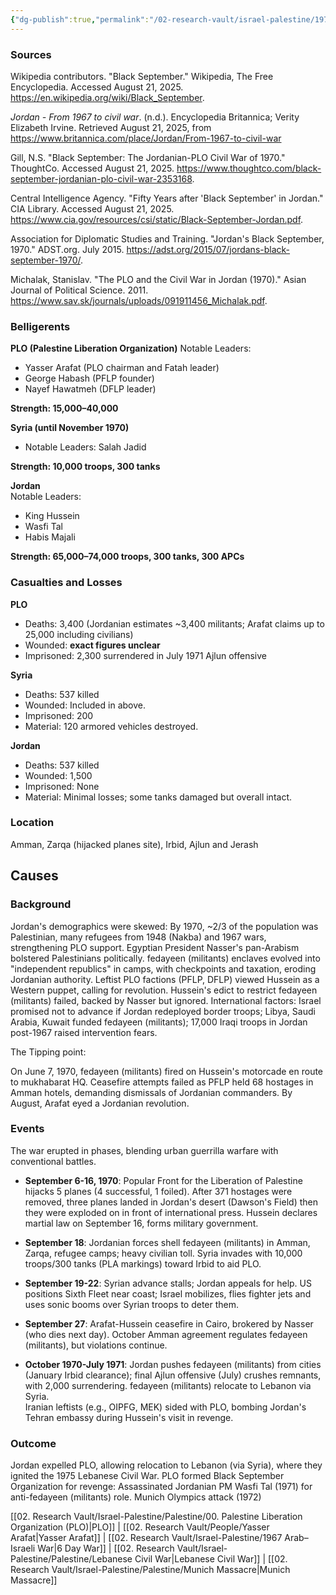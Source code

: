 ```yaml
---
{"dg-publish":true,"permalink":"/02-research-vault/israel-palestine/1970-09-06-1971-07-23-black-september-or-the-jordanian-civil-war/","updated":"2025-08-21T16:31:40.724-04:00"}
---
```


### Sources
Wikipedia contributors. "Black September." Wikipedia, The Free Encyclopedia. Accessed August 21, 2025. https://en.wikipedia.org/wiki/Black_September.

_Jordan - From 1967 to civil war_. (n.d.). Encyclopedia Britannica; Verity Elizabeth Irvine. Retrieved August 21, 2025, from https://www.britannica.com/place/Jordan/From-1967-to-civil-war

Gill, N.S. "Black September: The Jordanian-PLO Civil War of 1970." ThoughtCo. Accessed August 21, 2025. https://www.thoughtco.com/black-september-jordanian-plo-civil-war-2353168.

Central Intelligence Agency. "Fifty Years after 'Black September' in Jordan." CIA Library. Accessed August 21, 2025. https://www.cia.gov/resources/csi/static/Black-September-Jordan.pdf.

Association for Diplomatic Studies and Training. "Jordan's Black September, 1970." ADST.org. July 2015. https://adst.org/2015/07/jordans-black-september-1970/.

Michalak, Stanislav. "The PLO and the Civil War in Jordan (1970)." Asian Journal of Political Science. 2011. https://www.sav.sk/journals/uploads/091911456_Michalak.pdf.

### Belligerents
**PLO (Palestine Liberation Organization)**
Notable Leaders: 
- Yasser Arafat (PLO chairman and Fatah leader)
- George Habash (PFLP founder)
- Nayef Hawatmeh (DFLP leader)

**Strength: 15,000–40,000**

**Syria (until November 1970)**
- Notable Leaders: Salah Jadid

**Strength: 10,000 troops, 300 tanks**

**Jordan**  
Notable Leaders: 
 - King Hussein
 - Wasfi Tal 
 - Habis Majali

**Strength: 65,000–74,000 troops, 300 tanks, 300 APCs**

### Casualties and Losses
**PLO**  
- Deaths: 3,400 (Jordanian estimates ~3,400 militants; Arafat claims up to 25,000 including civilians)
- Wounded: **exact figures unclear**
- Imprisoned: 2,300 surrendered in July 1971 Ajlun offensive

**Syria**  
- Deaths: 537 killed
- Wounded: Included in above.  
- Imprisoned: 200
- Material: 120 armored vehicles destroyed.  

**Jordan**  
- Deaths: 537 killed
- Wounded: 1,500
- Imprisoned: None 
- Material: Minimal losses; some tanks damaged but overall intact.  
### Location
Amman, Zarqa (hijacked planes site), Irbid, Ajlun and Jerash 

## Causes
### Background
Jordan's demographics were skewed: By 1970, ~2/3 of the population was Palestinian, many refugees from 1948 (Nakba) and 1967 wars, strengthening PLO support. Egyptian President Nasser's pan-Arabism bolstered Palestinians politically. fedayeen (militants) enclaves evolved into "independent republics" in camps, with checkpoints and taxation, eroding Jordanian authority. Leftist PLO factions (PFLP, DFLP) viewed Hussein as a Western puppet, calling for revolution. Hussein's edict to restrict fedayeen (militants) failed, backed by Nasser but ignored. International factors: Israel promised not to advance if Jordan redeployed border troops; Libya, Saudi Arabia, Kuwait funded fedayeen (militants); 17,000 Iraqi troops in Jordan post-1967 raised intervention fears.

The Tipping point: 

On June 7, 1970, fedayeen (militants) fired on Hussein's motorcade en route to mukhabarat HQ. Ceasefire attempts failed as PFLP held 68 hostages in Amman hotels, demanding dismissals of Jordanian commanders. By August, Arafat eyed a Jordanian revolution.

### Events
The war erupted in phases, blending urban guerrilla warfare with conventional battles.  

- **September 6-16, 1970**: Popular Front for the Liberation of Palestine hijacks 5 planes (4 successful, 1 foiled). After 371 hostages were removed, three planes landed in Jordan's desert (Dawson's Field) then they were exploded on in front of international press. Hussein declares martial law on September 16, forms military government. 

- **September 18**: Jordanian forces shell fedayeen (militants) in Amman, Zarqa, refugee camps; heavy civilian toll. Syria invades with 10,000 troops/300 tanks (PLA markings) toward Irbid to aid PLO.  

- **September 19-22**: Syrian advance stalls; Jordan appeals for help. US positions Sixth Fleet near coast; Israel mobilizes, flies fighter jets and uses sonic booms over Syrian troops to deter them.

- **September 27**: Arafat-Hussein ceasefire in Cairo, brokered by Nasser (who dies next day). October Amman agreement regulates fedayeen (militants), but violations continue.  
- **October 1970-July 1971**: Jordan pushes fedayeen (militants) from cities (January Irbid clearance); final Ajlun offensive (July) crushes remnants, with 2,000 surrendering. fedayeen (militants) relocate to Lebanon via Syria.  
Iranian leftists (e.g., OIPFG, MEK) sided with PLO, bombing Jordan's Tehran embassy during Hussein's visit in revenge.

### Outcome
Jordan expelled PLO, allowing relocation to Lebanon (via Syria), where they ignited the 1975 Lebanese Civil War. PLO formed Black September Organization for revenge: Assassinated Jordanian PM Wasfi Tal (1971) for anti-fedayeen (militants) role. Munich Olympics attack (1972)

[[02. Research Vault/Israel-Palestine/Palestine/00. Palestine Liberation Organization (PLO)\|PLO]] | [[02. Research Vault/People/Yasser Arafat\|Yasser Arafat]] | [[02. Research Vault/Israel-Palestine/1967 Arab–Israeli War\|6 Day War]] | [[02. Research Vault/Israel-Palestine/Palestine/Lebanese Civil War\|Lebanese Civil War]] | [[02. Research Vault/Israel-Palestine/Palestine/Munich Massacre\|Munich Massacre]]